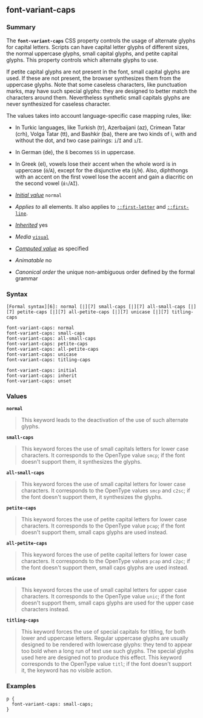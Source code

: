 ## font-variant-caps

### Summary

The **`font-variant-caps`** CSS property controls the usage of alternate glyphs for capital letters. Scripts can have capital letter glyphs of different sizes, the normal uppercase glyphs, small capital glyphs, and petite capital glyphs. This property controls which alternate glyphs to use.

If petite capital glyphs are not present in the font, small capital glyphs are used. If these are not present, the browser synthesizes them from the uppercase glyphs. Note that some caseless characters, like punctuation marks, may have such special glyphs: they are designed to better match the characters around them. Nevertheless synthetic small capitals glyphs are never synthesized for caseless character.

The values takes into account language-specific case mapping rules, like:

* In Turkic languages, like Turkish (tr), Azerbaijani (az), Crimean Tatar (crh), Volga Tatar (tt), and Bashkir (ba), there are two kinds of i, with and without the dot, and two case pairings: `i`/`İ` and `ı`/`I`.
* In German (de), the `ß` becomes `SS` in uppercase.
* In Greek (el), vowels lose their accent when the whole word is in uppercase (`ά`/`Α`), except for the disjunctive eta (`ή`/`Ή`). Also, diphthongs with an accent on the first vowel lose the accent and gain a diacritic on the second vowel (`άι`/`ΑΪ`).

* _[Initial value][0]_ `normal` 
* _Applies to_ all elements. It also applies to [`::first-letter`][1] and [`::first-line`][2]. 
* _[Inherited][3]_ yes 
* _Media_ [`visual`][4] 
* _[Computed value][5]_ as specified 
* _Animatable_ no 
* _Canonical order_ the unique non-ambiguous order defined by the formal grammar

### Syntax

    [Formal syntax][6]: normal [|][7] small-caps [|][7] all-small-caps [|][7] petite-caps [|][7] all-petite-caps [|][7] unicase [|][7] titling-caps

    font-variant-caps: normal
    font-variant-caps: small-caps
    font-variant-caps: all-small-caps
    font-variant-caps: petite-caps
    font-variant-caps: all-petite-caps
    font-variant-caps: unicase 
    font-variant-caps: titling-caps
    
    font-variant-caps: initial
    font-variant-caps: inherit
    font-variant-caps: unset
    

### Values

**`normal`**

> This keyword leads to the deactivation of the use of such alternate glyphs.

**`small-caps`**

> This keyword forces the use of small capitals letters for lower case characters. It corresponds to the OpenType value `smcp`; if the font doesn't support them, it synthesizes the glyphs.

**`all-small-caps`**

> This keyword forces the use of small capital letters for lower case characters. It corresponds to the OpenType values `smcp` and `c2sc`; if the font doesn't support them, it synthesizes the glyphs.

**`petite-caps`**

> This keyword forces the use of petite capital letters for lower case characters. It corresponds to the OpenType value `pcap`; if the font doesn't support them, small caps glyphs are used instead.

**`all-petite-caps`**

> This keyword forces the use of petite capital letters for lower case characters. It corresponds to the OpenType values `pcap` and `c2pc`; if the font doesn't support them, small caps glyphs are used instead.

**`unicase`**

> This keyword forces the use of small capital letters for upper case characters. It corresponds to the OpenType value `unic`; if the font doesn't support them, small caps glyphs are used for the upper case characters instead.

**`titling-caps`**

> This keyword forces the use of special capitals for titling, for both lower and uppercase letters. Regular uppercase glyphs are usually designed to be rendered with lowercase glyphs: they tend to appear too bold when a long run of text use such glyphs. The special glyphs used here are designed not to produce this effect. This keyword corresponds to the OpenType value `titl`; if the font doesn't support it, the keyword has no visible action.

### Examples

    p {
      font-variant-caps: small-caps;
    }



[0]: https://developer.mozilla.org/en/docs/CSS/initial_value
[1]: https://developer.mozilla.org/en/docs/Web/CSS/::first-letter "The ::first-letter CSS pseudo-element selects the first letter of the first line of a block, if it is not preceded by any other content (such as images or inline tables) on its line."
[2]: https://developer.mozilla.org/en/docs/Web/CSS/::first-line "The ::first-line CSS pseudo-element applies styles only to the first line of an element. The amount of the text on the first line depends of numerous factors, like the width of the elements or of the document, but also of the font size of the text. As all pseudo-elements, the selectors containing ::first-line does not match any real HTML element."
[3]: https://developer.mozilla.org/en/docs/CSS/inheritance
[4]: https://developer.mozilla.org/en/docs/CSS/@media#Media_groups
[5]: https://developer.mozilla.org/en/docs/CSS/computed_value
[6]: https://developer.mozilla.org/en/docs/CSS/Value_definition_syntax "CSS/Value_definition_syntax"
[7]: https://developer.mozilla.org/en/docs/CSS/Value_definition_syntax#Single_bar "Single bar: the two entities are optional, but exactly one must be present."